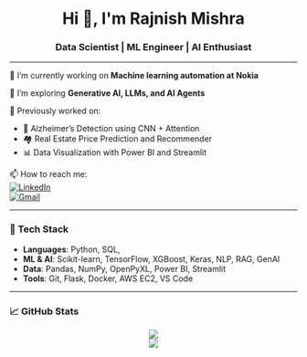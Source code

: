 <h1 align="center">Hi 👋, I'm Rajnish Mishra</h1>
<h3 align="center">Data Scientist | ML Engineer | AI Enthusiast</h3>

---

🔭 I’m currently working on **Machine learning automation at Nokia**

🌱 I’m exploring **Generative AI, LLMs, and AI Agents**

💼 Previously worked on:
- 🧠 Alzheimer’s Detection using CNN + Attention
- 🏘 Real Estate Price Prediction and Recommender
- 📊 Data Visualization with Power BI and Streamlit

📫 How to reach me:  
[![LinkedIn](https://img.shields.io/badge/-LinkedIn-blue?style=flat-square&logo=Linkedin&logoColor=white&link=https://linkedin.com/in/rajnishmishra2)](https://linkedin.com/in/rajnishmishra2)  
[![Gmail](https://img.shields.io/badge/-Gmail-red?style=flat-square&logo=Gmail&logoColor=white&link=mailto:rajnish2002mishra@gmail.com)](mailto:rajnish2002mishra@gmail.com)

---

### 🧰 Tech Stack

- **Languages**: Python, SQL,
- **ML & AI**: Scikit-learn, TensorFlow, XGBoost, Keras, NLP, RAG, GenAI  
- **Data**: Pandas, NumPy, OpenPyXL, Power BI, Streamlit  
- **Tools**: Git, Flask, Docker, AWS EC2, VS Code  

---

### 📈 GitHub Stats

<p align="center">
  <img src="https://github-readme-stats.vercel.app/api?username=Rajnishmishra2002&show_icons=true&theme=tokyonight" />
  <br>
  <img src="https://github-readme-streak-stats.herokuapp.com/?user=Rajnishmishra2002&theme=tokyonight" />
</p>
